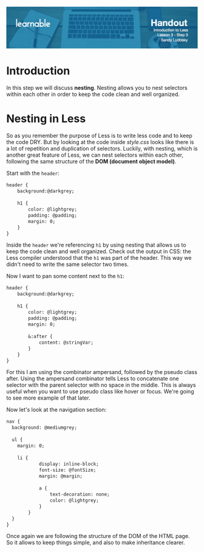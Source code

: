 ![](headers/3-3.jpg)
# Introduction

In this step we will discuss **nesting**. Nesting allows you to nest selectors within each other in order to keep the code clean and well organized.

# Nesting in Less

So as you remember the purpose of Less is to write less code and to keep the code DRY. But by looking at the code inside *style.css* looks like there is a lot of repetition and duplication of selectors. Luckily, with nesting, which is another great feature of Less, we can nest selectors within each other, following the same structure of the **DOM (document object model)**.

Start with the `header`:

```less
header {
	background:@darkgrey;

	h1 {
		color: @lightgrey;
		padding: @padding;
		margin: 0;
	}
}
```

Inside the `header` we're referencing `h1` by using nesting that allows us to keep the code clean and well organized. Check out the output in CSS: the Less compiler understood that the `h1` was part of the header. This way we didn't need to write the same selector two times.

Now I want to pan some content next to the `h1`:

```less
header {
	background:@darkgrey;

	h1 {
		color: @lightgrey;
		padding: @padding;
		margin: 0;

		&:after {
			content: @stringVar;
		}
	}
}
```

For this I am using the combinator ampersand, followed by the pseudo class after. Using the ampersand combinator tells Less to concatenate one selector with the parent selector with no space in the middle. This is always useful when you want to use pseudo class like hover or focus. We're going to see more example of that later.

Now let's look at the navigation section:

```less
nav {
  background: @mediumgrey; 

  ul {
  	margin: 0;

  	li {
			display: inline-block;
			font-size: @fontSize;
			margin: @margin;

			a {
				text-decoration: none;
				color: @lightgrey;
			}
		}
  }
}
```

Once again we are following the structure of the DOM of the HTML page. So it allows to keep things simple, and also to make inheritance clearer.